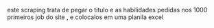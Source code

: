 este scraping trata de pegar o titulo e as habilidades pedidas nos 1000 primeiros job do site
, e colocalos em uma planila excel